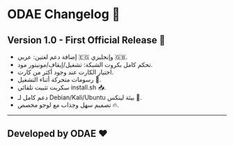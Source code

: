# ODAE Changelog 🚀

## Version 1.0 - First Official Release 🎉
- إضافة دعم لغتين: عربي 🇪🇬 وإنجليزي 🇬🇧.
- تحكم كامل بكروت الشبكة: تشغيل/إيقاف/مونيتور مود.
- اختيار الكارت عند وجود أكثر من كارت.
- رسومات متحركة أثناء التشغيل 🎥.
- سكربت تثبيت تلقائي install.sh 📥.
- دعم كامل لـ Debian/Kali/Ubuntu بيئة لينكس 🐧.
- تصميم سهل وجذاب مع لوجو مخصص 🔥.

---

## Developed by ODAE ❤️
